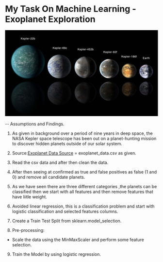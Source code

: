 # My Task On Machine Learning  - Exoplanet Exploration

![exoplanets.jpg](Images/exoplanets.jpg)

-- Assumptions and Findings.

1) As given in background over a period of nine years in deep space, 
the NASA Kepler space telescope has been out on a planet-hunting mission to discover hidden planets outside of our solar system.

2) Source:[Exoplanet Data Source](https://www.kaggle.com/nasa/kepler-exoplanet-search-results) = exoplanet_data.csv as given.

3) Read the csv data and after then clean the data.

4) After then seeing  at confirmed as true and false positives as false (1 and 0) and remove all candidate planets.

5) As we have seen there are three different categories ,the planets can be classified then we start with all features and
   then remove features that have liitle weight.

6) Avoided linear regression, this is a classification problem and start with logistic classification and selected features columns.

7) Create a Train Test Split from sklearn.model_selection. 

8) Pre-processing:
 - Scale the data using the MinMaxScaler and perform some feature selection.

9) Train the Model by using logistic regression.